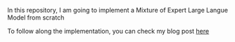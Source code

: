 In this repository, I am going to implement a Mixture of Expert Large Langue Model from scratch

To follow along the implementation, you can check my blog post [here](https://yyzhang2000.github.io/Blog/projects/MoE.html)
